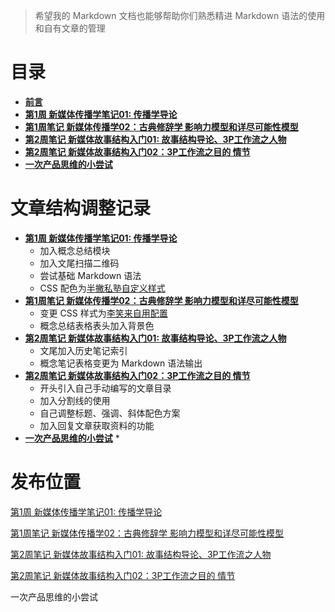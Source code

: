 
> 希望我的 Markdown 文档也能够帮助你们熟悉精进 Markdown 语法的使用和自有文章的管理

# 目录

* [**前言**](README.md)
* [**第1周 新媒体传播学笔记01: 传播学导论**](17-06-17-week01-01.md)
* [**第1周笔记 新媒体传播学02：古典修辞学 影响力模型和详尽可能性模型**](17-06-18-week01-02.md)
* [**第2周笔记 新媒体故事结构入门01: 故事结构导论、3P工作流之人物**](17-06-20-week02-01.md)
* [**第2周笔记 新媒体故事结构入门02：3P工作流之目的 情节**](17-06-21-week02-02.md)
* [**一次产品思维的小尝试**](17-06-25-product-design-thinking-progress.md)



# 文章结构调整记录

* [**第1周 新媒体传播学笔记01: 传播学导论**](17-06-17-week01-01.md)
    * 加入概念总结模块
    * 加入文尾扫描二维码
    * 尝试基础 Markdown 语法
    * CSS 配色为[半撇私塾自定义样式](https://github.com/BPteach/CM310-Exercise-Files/tree/master/%E7%AC%AC5%E7%AB%A0)
* [**第1周笔记 新媒体传播学02：古典修辞学 影响力模型和详尽可能性模型**](17-06-18-week01-02.md)
    * 变更 CSS 样式为[李笑来自用配置](https://gist.github.com/aa190255b7dde302d10208ae247fc9f2)
    * 概念总结表格表头加入背景色
* [**第2周笔记 新媒体故事结构入门01: 故事结构导论、3P工作流之人物**](17-06-20-week02-01.md)
    * 文尾加入历史笔记索引
    * 概念笔记表格变更为 Markdown 语法输出
* [**第2周笔记 新媒体故事结构入门02：3P工作流之目的 情节**](17-06-21-week02-02.md)
    * 开头引入自己手动编写的文章目录
    * 加入分割线的使用
    * 自己调整标题、强调、斜体配色方案
    * 加入回复文章获取资料的功能
* [**一次产品思维的小尝试**](17-06-25-product-design-thinking-progress.md)
    * 

# 发布位置

[第1周 新媒体传播学笔记01: 传播学导论 ](https://mp.weixin.qq.com/s?__biz=MzI3OTI3ODUzMw==&mid=2247483684&idx=1&sn=5d49ec20e07adc5a8bd99113ea87d466&chksm=eb4b678edc3cee980e0e72131b05a8740ccd29a701dbc557ea84c05fb977c09097f2b0c8e332#rd)

[第1周笔记 新媒体传播学02：古典修辞学 影响力模型和详尽可能性模型](https://mp.weixin.qq.com/s?__biz=MzI3OTI3ODUzMw==&mid=2247483691&idx=1&sn=49ec643df5517d13acb3ed4a918389a9&chksm=eb4b6781dc3cee9713d3ca99f73cbf09e1c06a40e008b7d22792b611e030ff5ca414a1ca3cab#rd)

[第2周笔记 新媒体故事结构入门01: 故事结构导论、3P工作流之人物](https://mp.weixin.qq.com/s?__biz=MzI3OTI3ODUzMw==&mid=2247483691&idx=1&sn=49ec643df5517d13acb3ed4a918389a9&chksm=eb4b6781dc3cee9713d3ca99f73cbf09e1c06a40e008b7d22792b611e030ff5ca414a1ca3cab#rd)

[第2周笔记 新媒体故事结构入门02：3P工作流之目的 情节](https://mp.weixin.qq.com/s?__biz=MzI3OTI3ODUzMw==&mid=2247483706&idx=1&sn=c8f212476747fac12fe956ad790670eb&chksm=eb4b6790dc3cee869cafc7fc5f087eb394ae4feb0b980c5588b39ad732f1dcb3f4d193b47620#rd)

一次产品思维的小尝试
